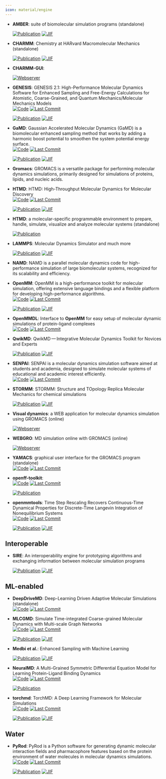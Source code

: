 ```yaml
---
icon: material/engine
---
```





- **AMBER**: suite of biomolecular simulation programs (standalone)  

    [![Publication](https://img.shields.io/badge/Publication-Citations:581-blue?style=for-the-badge&logo=bookstack)](https://doi.org/10.1021/acs.jcim.3c01153) 
    [![JIF](https://img.shields.io/badge/Impact_Factor-5.60-purple?style=for-the-badge&logo=academia)](https://doi.org/10.1021/acs.jcim.3c01153)



- **CHARMM**: Chemistry at HARvard Macromolecular Mechanics (standalone)  

    [![Publication](https://img.shields.io/badge/Publication-Citations:7365-blue?style=for-the-badge&logo=bookstack)](https://doi.org/10.1002/jcc.21287) 
    [![JIF](https://img.shields.io/badge/Impact_Factor-3.40-purple?style=for-the-badge&logo=academia)](https://doi.org/10.1002/jcc.21287)



- **CHARMM-GUI**:   


    [![Webserver](https://img.shields.io/badge/Webserver-online-brightgreen?style=for-the-badge&logo=cachet&logoColor=65FF8F)](http://www.charmm-gui.org/?doc=input) 


- **GENESIS**: GENESIS 2.1: High-Performance Molecular Dynamics Software for Enhanced Sampling and Free-Energy Calculations for Atomistic, Coarse-Grained, and Quantum Mechanics/Molecular Mechanics Models  
    [![Code](https://img.shields.io/github/stars/genesis-release-r-ccs/genesis?style=for-the-badge&logo=github)](https://github.com/genesis-release-r-ccs/genesis) 
    [![Last Commit](https://img.shields.io/github/last-commit/genesis-release-r-ccs/genesis?style=for-the-badge&logo=github)](https://github.com/genesis-release-r-ccs/genesis) 

    [![Publication](https://img.shields.io/badge/Publication-Citations:7-blue?style=for-the-badge&logo=bookstack)](https://doi.org/10.1021/acs.jpcb.4c02096) 
    [![JIF](https://img.shields.io/badge/Impact_Factor-2.80-purple?style=for-the-badge&logo=academia)](https://doi.org/10.1021/acs.jpcb.4c02096)



- **GaMD**: Gaussian Accelerated Molecular Dynamics (GaMD) is a biomolecular enhanced sampling method that works by adding a harmonic boost potential to smoothen the system potential energy surface.  
    [![Code](https://img.shields.io/github/stars/MiaoLab20/gamd-openmm?style=for-the-badge&logo=github)](https://github.com/MiaoLab20/gamd-openmm) 
    [![Last Commit](https://img.shields.io/github/last-commit/MiaoLab20/gamd-openmm?style=for-the-badge&logo=github)](https://github.com/MiaoLab20/gamd-openmm) 

    [![Publication](https://img.shields.io/badge/Publication-Citations:11-blue?style=for-the-badge&logo=bookstack)](https://doi.org/10.1021/acs.jpcb.2c03765) 
    [![JIF](https://img.shields.io/badge/Impact_Factor-2.80-purple?style=for-the-badge&logo=academia)](https://doi.org/10.1021/acs.jpcb.2c03765)



- **Gromacs**: GROMACS is a versatile package for performing molecular dynamics simulations, primarily designed for simulations of proteins, lipids, and nucleic acids.  




- **HTMD**: HTMD: High-Throughput Molecular Dynamics for Molecular Discovery  
    [![Code](https://img.shields.io/github/stars/Acellera/htmd?style=for-the-badge&logo=github)](https://github.com/Acellera/htmd) 
    [![Last Commit](https://img.shields.io/github/last-commit/Acellera/htmd?style=for-the-badge&logo=github)](https://github.com/Acellera/htmd) 

    [![Publication](https://img.shields.io/badge/Publication-Citations:370-blue?style=for-the-badge&logo=bookstack)](https://doi.org/10.1021/acs.jctc.6b00049) 
    [![JIF](https://img.shields.io/badge/Impact_Factor-5.70-purple?style=for-the-badge&logo=academia)](https://doi.org/10.1021/acs.jctc.6b00049)



- **HTMD**: a molecular-specific programmable environment to prepare, handle, simulate, visualize and analyze molecular systems (standalone)  

    [![Publication](https://img.shields.io/badge/Publication-Citations:0-blue?style=for-the-badge&logo=bookstack)](None) 



- **LAMMPS**: Molecular Dynamics Simulator and much more  

    [![Publication](https://img.shields.io/badge/Publication-Citations:5965-blue?style=for-the-badge&logo=bookstack)](https://doi.org/10.1016/j.cpc.2021.108171) 
    [![JIF](https://img.shields.io/badge/Impact_Factor-7.20-purple?style=for-the-badge&logo=academia)](https://doi.org/10.1016/j.cpc.2021.108171)



- **NAMD**: NAMD is a parallel molecular dynamics code for high-performance simulation of large biomolecular systems, recognized for its scalability and efficiency.  




- **OpenMM**: OpenMM is a high-performance toolkit for molecular simulation, offering extensive language bindings and a flexible platform for developing high-performance algorithms.  
    [![Code](https://img.shields.io/github/stars/openmm/openmm?style=for-the-badge&logo=github)](https://github.com/openmm/openmm) 
    [![Last Commit](https://img.shields.io/github/last-commit/openmm/openmm?style=for-the-badge&logo=github)](https://github.com/openmm/openmm) 

    [![Publication](https://img.shields.io/badge/Publication-Citations:69-blue?style=for-the-badge&logo=bookstack)](https://doi.org/10.1021/acs.jpcb.3c06662) 
    [![JIF](https://img.shields.io/badge/Impact_Factor-2.80-purple?style=for-the-badge&logo=academia)](https://doi.org/10.1021/acs.jpcb.3c06662)



- **OpenMMDL**: Interface to **OpenMM** for easy setup of molecular dynamic simulations of protein-ligand complexes  
    [![Code](https://img.shields.io/github/stars/wolberlab/OpenMMDL?style=for-the-badge&logo=github)](https://github.com/wolberlab/OpenMMDL) 
    [![Last Commit](https://img.shields.io/github/last-commit/wolberlab/OpenMMDL?style=for-the-badge&logo=github)](https://github.com/wolberlab/OpenMMDL) 




- **QwikMD**: QwikMD — Integrative Molecular Dynamics Toolkit for Novices and Experts  

    [![Publication](https://img.shields.io/badge/Publication-Citations:166-blue?style=for-the-badge&logo=bookstack)](https://doi.org/10.1038/srep26536) 
    [![JIF](https://img.shields.io/badge/Impact_Factor-3.80-purple?style=for-the-badge&logo=academia)](https://doi.org/10.1038/srep26536)



- **SENPAI**: SENPAI is a molecular dynamics simulation software aimed at students and academia, designed to simulate molecular systems of educational and academic interest efficiently.  
    [![Code](https://img.shields.io/github/stars/SENPAI-Molecular-Dynamics/SENPAI?style=for-the-badge&logo=github)](https://github.com/SENPAI-Molecular-Dynamics/SENPAI) 
    [![Last Commit](https://img.shields.io/github/last-commit/SENPAI-Molecular-Dynamics/SENPAI?style=for-the-badge&logo=github)](https://github.com/SENPAI-Molecular-Dynamics/SENPAI) 




- **STORMM**: STORMM: Structure and TOpology Replica Molecular Mechanics for chemical simulations  

    [![Publication](https://img.shields.io/badge/Publication-Citations:0-blue?style=for-the-badge&logo=bookstack)](https://doi.org/10.1063/5.0211032) 
    [![JIF](https://img.shields.io/badge/Impact_Factor-3.10-purple?style=for-the-badge&logo=academia)](https://doi.org/10.1063/5.0211032)



- **Visual dynamics**: a WEB application for molecular dynamics simulation using GROMACS (online)  


    [![Webserver](https://img.shields.io/badge/Webserver-online-brightgreen?style=for-the-badge&logo=cachet&logoColor=65FF8F)](https://visualdynamics.fiocruz.br/login) 


- **WEBGRO**: MD simulation online with GROMACS (online)  


    [![Webserver](https://img.shields.io/badge/Webserver-online-brightgreen?style=for-the-badge&logo=cachet&logoColor=65FF8F)](https://simlab.uams.edu/index.php) 


- **YAMACS**: graphical user interface for the GROMACS program (standalone)  
    [![Code](https://img.shields.io/github/stars/YAMACS-SML/YAMACS?style=for-the-badge&logo=github)](https://github.com/YAMACS-SML/YAMACS) 
    [![Last Commit](https://img.shields.io/github/last-commit/YAMACS-SML/YAMACS?style=for-the-badge&logo=github)](https://github.com/YAMACS-SML/YAMACS) 




- **openff-toolkit**:   
    [![Code](https://img.shields.io/github/stars/openforcefield/openff-toolkit?style=for-the-badge&logo=github)](https://github.com/openforcefield/openff-toolkit) 
    [![Last Commit](https://img.shields.io/github/last-commit/openforcefield/openff-toolkit?style=for-the-badge&logo=github)](https://github.com/openforcefield/openff-toolkit) 

    [![Publication](https://img.shields.io/badge/Publication-Citations:0-blue?style=for-the-badge&logo=bookstack)](https://doi.org/10.5281/zenodo.10967071) 



- **openmmtools**: Time Step Rescaling Recovers Continuous-Time Dynamical Properties for Discrete-Time Langevin Integration of Nonequilibrium Systems  
    [![Code](https://img.shields.io/github/stars/choderalab/openmmtools?style=for-the-badge&logo=github)](https://github.com/choderalab/openmmtools) 
    [![Last Commit](https://img.shields.io/github/last-commit/choderalab/openmmtools?style=for-the-badge&logo=github)](https://github.com/choderalab/openmmtools) 

    [![Publication](https://img.shields.io/badge/Publication-Citations:55-blue?style=for-the-badge&logo=bookstack)](https://doi.org/10.1021/jp411770f) 
    [![JIF](https://img.shields.io/badge/Impact_Factor-2.80-purple?style=for-the-badge&logo=academia)](https://doi.org/10.1021/jp411770f)


## **Interoperable**


- **SIRE**: An interoperability engine for prototyping algorithms and exchanging information between molecular simulation programs  

    [![Publication](https://img.shields.io/badge/Publication-Citations:6-blue?style=for-the-badge&logo=bookstack)](https://doi.org/10.1063/5.0200458) 
    [![JIF](https://img.shields.io/badge/Impact_Factor-3.10-purple?style=for-the-badge&logo=academia)](https://doi.org/10.1063/5.0200458)


## **ML-enabled**


- **DeepDriveMD**: Deep-Learning Driven Adaptive Molecular Simulations (standalone)  
    [![Code](https://img.shields.io/github/stars/DeepDriveMD/DeepDriveMD-pipeline?style=for-the-badge&logo=github)](https://github.com/DeepDriveMD/DeepDriveMD-pipeline) 
    [![Last Commit](https://img.shields.io/github/last-commit/DeepDriveMD/DeepDriveMD-pipeline?style=for-the-badge&logo=github)](https://github.com/DeepDriveMD/DeepDriveMD-pipeline) 




- **MLCGMD**: Simulate Time-integrated Coarse-grained Molecular Dynamics with Multi-scale Graph Networks  
    [![Code](https://img.shields.io/github/stars/kyonofx/mlcgmd?style=for-the-badge&logo=github)](https://github.com/kyonofx/mlcgmd) 
    [![Last Commit](https://img.shields.io/github/last-commit/kyonofx/mlcgmd?style=for-the-badge&logo=github)](https://github.com/kyonofx/mlcgmd) 

    [![Publication](https://img.shields.io/badge/Publication-Citations:98-blue?style=for-the-badge&logo=bookstack)](https://doi.org/10.1126/sciadv.abc6216) 
    [![JIF](https://img.shields.io/badge/Impact_Factor-11.70-purple?style=for-the-badge&logo=academia)](https://doi.org/10.1126/sciadv.abc6216)



- **Medbi et al.**: Enhanced Sampling with Machine Learning  

    [![Publication](https://img.shields.io/badge/Publication-Citations:42-blue?style=for-the-badge&logo=bookstack)](https://doi.org/10.1146/annurev-physchem-083122-125941) 
    [![JIF](https://img.shields.io/badge/Impact_Factor-11.70-purple?style=for-the-badge&logo=academia)](https://doi.org/10.1146/annurev-physchem-083122-125941)



- **NeuralMD**: A Multi-Grained Symmetric Differential Equation Model for Learning Protein-Ligand Binding Dynamics  
    [![Code](https://img.shields.io/github/stars/chao1224/NeuralMD?style=for-the-badge&logo=github)](https://github.com/chao1224/NeuralMD) 
    [![Last Commit](https://img.shields.io/github/last-commit/chao1224/NeuralMD?style=for-the-badge&logo=github)](https://github.com/chao1224/NeuralMD) 

    [![Publication](https://img.shields.io/badge/Publication-Citations:1-blue?style=for-the-badge&logo=bookstack)](https://doi.org/10.1101/2023.12.06.570503) 



- **torchmd**: TorchMD: A Deep Learning Framework for Molecular Simulations  
    [![Code](https://img.shields.io/github/stars/torchmd/torchmd?style=for-the-badge&logo=github)](https://github.com/torchmd/torchmd) 
    [![Last Commit](https://img.shields.io/github/last-commit/torchmd/torchmd?style=for-the-badge&logo=github)](https://github.com/torchmd/torchmd) 

    [![Publication](https://img.shields.io/badge/Publication-Citations:143-blue?style=for-the-badge&logo=bookstack)](https://doi.org/10.1021/acs.jctc.0c01343) 
    [![JIF](https://img.shields.io/badge/Impact_Factor-5.70-purple?style=for-the-badge&logo=academia)](https://doi.org/10.1021/acs.jctc.0c01343)


## **Water**


- **PyRod**: PyRod is a Python software for generating dynamic molecular interaction fields and pharmacophore features based on the protein environment of water molecules in molecular dynamics simulations.  
    [![Code](https://img.shields.io/github/stars/wolberlab/pyrod?style=for-the-badge&logo=github)](https://github.com/wolberlab/pyrod) 
    [![Last Commit](https://img.shields.io/github/last-commit/wolberlab/pyrod?style=for-the-badge&logo=github)](https://github.com/wolberlab/pyrod) 

    [![Publication](https://img.shields.io/badge/Publication-Citations:17-blue?style=for-the-badge&logo=bookstack)](https://doi.org/10.1021/acs.jcim.9b00281) 
    [![JIF](https://img.shields.io/badge/Impact_Factor-5.60-purple?style=for-the-badge&logo=academia)](https://doi.org/10.1021/acs.jcim.9b00281)



